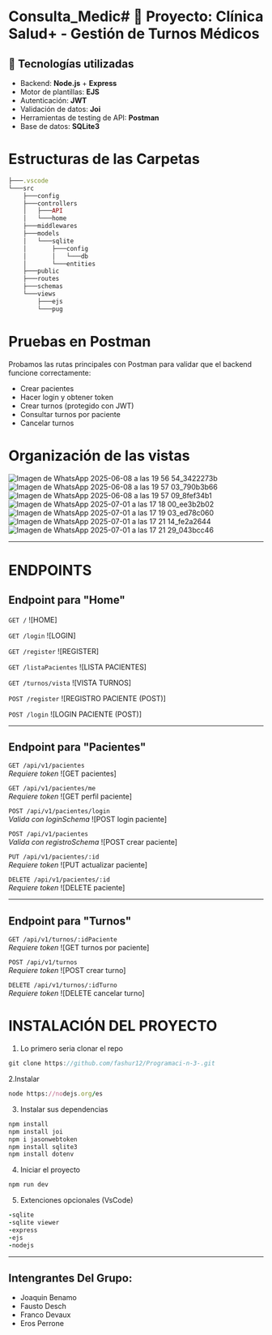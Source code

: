 # Consulta_Medic# 🏥 Proyecto: Clínica Salud+ - Gestión de Turnos Médicos

## 🔧 Tecnologías utilizadas

- Backend: **Node.js** + **Express**
- Motor de plantillas: **EJS**
- Autenticación: **JWT**
- Validación de datos: **Joi**
- Herramientas de testing de API: **Postman**
- Base de datos: **SQLite3**

# Estructuras de las Carpetas

```ruby
├───.vscode
└───src
    ├───config
    ├───controllers
    │   ├───API
    │   └───home
    ├───middlewares
    ├───models
    │   └───sqlite
    │       ├───config
    │       │   └───db
    │       └───entities
    ├───public
    ├───routes
    ├───schemas
    └───views
        ├───ejs
        └───pug
```

# Pruebas en Postman
Probamos las rutas principales con Postman para validar que el backend funcione correctamente:

- Crear pacientes
- Hacer login y obtener token
- Crear turnos (protegido con JWT)
- Consultar turnos por paciente
- Cancelar turnos

# Organización de las vistas

![Imagen de WhatsApp 2025-06-08 a las 19 56 54_3422273b](https://github.com/user-attachments/assets/41e87e84-26e0-4e37-a5fc-d13c549135e4)
![Imagen de WhatsApp 2025-06-08 a las 19 57 03_790b3b66](https://github.com/user-attachments/assets/453259f3-c603-45c4-ad0e-a89a3de5d1c8)
![Imagen de WhatsApp 2025-06-08 a las 19 57 09_8fef34b1](https://github.com/user-attachments/assets/8cf5f4cc-e489-4347-9592-d233f26be266)
![Imagen de WhatsApp 2025-07-01 a las 17 18 00_ee3b2b02](https://github.com/user-attachments/assets/33140e51-42e5-48c7-ac6b-15048962ddfd)
![Imagen de WhatsApp 2025-07-01 a las 17 19 03_ed78c060](https://github.com/user-attachments/assets/61f1fbf6-ef22-4831-8c8e-7f699fc458cb)
![Imagen de WhatsApp 2025-07-01 a las 17 21 14_fe2a2644](https://github.com/user-attachments/assets/38d5bf66-d568-41fc-9990-3cc703275cda)
![Imagen de WhatsApp 2025-07-01 a las 17 21 29_043bcc46](https://github.com/user-attachments/assets/41d2f524-2fa0-4496-9ceb-9de29dd3d98e)

----------------------------------
# ENDPOINTS

## Endpoint para **"Home"**

`GET /`
![HOME]

`GET /login`
![LOGIN]

`GET /register`
![REGISTER]

`GET /listaPacientes`
![LISTA PACIENTES]

`GET /turnos/vista`
![VISTA TURNOS]

`POST /register`
![REGISTRO PACIENTE (POST)]

`POST /login`
![LOGIN PACIENTE (POST)]

---

## Endpoint para **"Pacientes"**

`GET /api/v1/pacientes`  
*Requiere token*
![GET pacientes]

`GET /api/v1/pacientes/me`  
*Requiere token*
![GET perfil paciente]

`POST /api/v1/pacientes/login`  
*Valida con loginSchema*
![POST login paciente]

`POST /api/v1/pacientes`  
*Valida con registroSchema*
![POST crear paciente]

`PUT /api/v1/pacientes/:id`  
*Requiere token*
![PUT actualizar paciente]

`DELETE /api/v1/pacientes/:id`  
*Requiere token*
![DELETE paciente]

---

## Endpoint para **"Turnos"**

`GET /api/v1/turnos/:idPaciente`  
*Requiere token*
![GET turnos por paciente]

`POST /api/v1/turnos`  
*Requiere token*
![POST crear turno]

`DELETE /api/v1/turnos/:idTurno`  
*Requiere token*
![DELETE cancelar turno]


# INSTALACIÓN DEL PROYECTO

1. Lo primero seria clonar el repo

```js
git clone https://github.com/fashur12/Programaci-n-3-.git
```

2.Instalar

```ruby
node https://nodejs.org/es
```

3. Instalar sus dependencias

```ruby
npm install
npm install joi
npm i jasonwebtoken
npm install sqlite3
npm install dotenv
```

4. Iniciar el proyecto

```ruby
npm run dev
```

5. Extenciones opcionales (VsCode)

```ruby
-sqlite
-sqlite viewer
-express
-ejs
-nodejs
```
-----------------------------
## Intengrantes Del Grupo:

- Joaquin Benamo
- Fausto Desch
- Franco Devaux
- Eros Perrone
